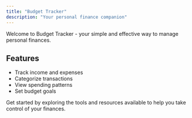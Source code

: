 ```yaml
---
title: "Budget Tracker"
description: "Your personal finance companion"
---
```


Welcome to Budget Tracker - your simple and effective way to manage personal finances.

## Features

- Track income and expenses
- Categorize transactions
- View spending patterns
- Set budget goals

Get started by exploring the tools and resources available to help you take control of your finances.